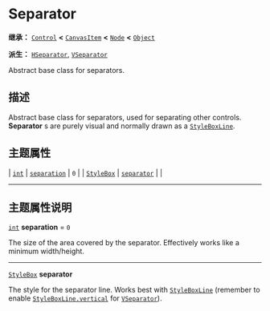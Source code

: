<!-- ⚠ 请勿编辑本文件 ⚠ -->
<!-- 本文档使用脚本从 WeDot 引擎源码仓库生成。 -->
<!-- 生成脚本：https://github.com/WeDot-Engine/WeDot/tree/4.3/doc/tools/make_md.py； -->
<!-- 原文件：https://github.com/WeDot-Engine/WeDot/tree/4.3/doc/classes/Separator.xml。 -->

<div id="_class_separator"></div>

# Separator

**继承：** [`Control`](class_control.md) **<** [`CanvasItem`](class_canvasitem.md) **<** [`Node`](class_node.md) **<** [`Object`](class_object.md)

**派生：** [`HSeparator`](class_hseparator.md), [`VSeparator`](class_vseparator.md)

Abstract base class for separators.

## 描述

Abstract base class for separators, used for separating other controls. **Separator** s are purely visual and normally drawn as a [`StyleBoxLine`](class_styleboxline.md).

## 主题属性

| [`int`](class_int.md)           | [`separation`](#class_separator_theme_constant_separation) | ``0`` |
| [`StyleBox`](class_stylebox.md) | [`separator`](#class_separator_theme_style_separator)      |       |

<!-- rst-class:: classref-section-separator -->

---

## 主题属性说明

<div id="_class_separator_theme_constant_separation"></div>

[`int`](class_int.md) **separation** = ``0`` <div id="class_separator_theme_constant_separation"></div>

The size of the area covered by the separator. Effectively works like a minimum width/height.

<!-- rst-class:: classref-item-separator -->

---

<div id="_class_separator_theme_style_separator"></div>

[`StyleBox`](class_stylebox.md) **separator** <div id="class_separator_theme_style_separator"></div>

The style for the separator line. Works best with [`StyleBoxLine`](class_styleboxline.md) (remember to enable [`StyleBoxLine.vertical`](#class_styleboxline_property_vertical) for [`VSeparator`](class_vseparator.md)).

[^virtual]: 本方法通常需要用户覆盖才能生效。
[^const]: 本方法无副作用，不会修改该实例的任何成员变量。
[^vararg]: 本方法除了能接受在此处描述的参数外，还能够继续接受任意数量的参数。
[^constructor]: 本方法用于构造某个类型。
[^static]: 调用本方法无需实例，可直接使用类名进行调用。
[^operator]: 本方法描述的是使用本类型作为左操作数的有效运算符。
[^bitfield]: 这个值是由下列位标志构成位掩码的整数。
[^void]: 无返回值。
